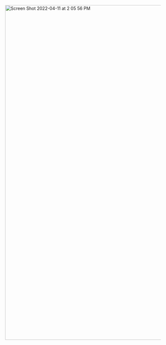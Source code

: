 <img width="1082" alt="Screen Shot 2022-04-11 at 2 05 56 PM" src="https://user-images.githubusercontent.com/19824712/162832503-31b5f5e0-771c-46dd-916a-7e818a5f9f58.png">
